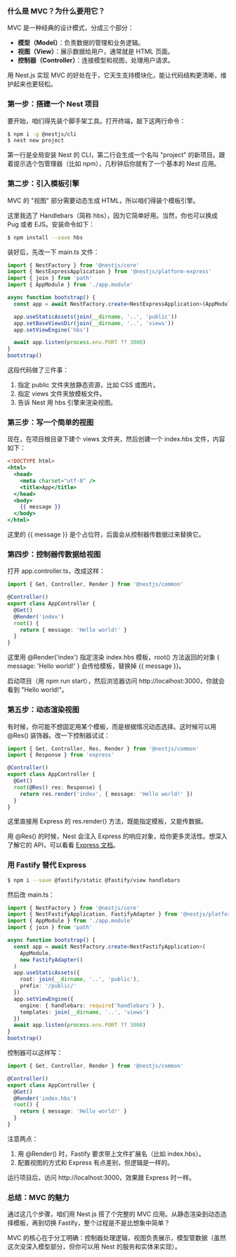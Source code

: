 ### 什么是 MVC？为什么要用它？

MVC 是一种经典的设计模式，分成三个部分：

- **模型（Model）**：负责数据的管理和业务逻辑。
- **视图（View）**：展示数据给用户，通常就是 HTML 页面。
- **控制器（Controller）**：连接模型和视图，处理用户请求。

用 Nest.js 实现 MVC 的好处在于，它天生支持模块化，能让代码结构更清晰，维护起来也更轻松。





### 第一步：搭建一个 Nest 项目

要开始，咱们得先装个脚手架工具。打开终端，敲下这两行命令：

```bash
$ npm i -g @nestjs/cli
$ nest new project
```

第一行是全局安装 Nest 的 CLI，第二行会生成一个名叫 "project" 的新项目。跟着提示选个包管理器（比如 npm），几秒钟后你就有了一个基本的 Nest 应用。



### 第二步：引入模板引擎

MVC 的 "视图" 部分需要动态生成 HTML，所以咱们得装个模板引擎。

这里我选了 Handlebars（简称 hbs），因为它简单好用。当然，你也可以换成 Pug 或者 EJS。安装命令如下：

```bash
$ npm install --save hbs
```

装好后，先改一下 main.ts 文件：

```ts
import { NestFactory } from '@nestjs/core'
import { NestExpressApplication } from '@nestjs/platform-express'
import { join } from 'path'
import { AppModule } from './app.module'

async function bootstrap() {
  const app = await NestFactory.create<NestExpressApplication>(AppModule)

  app.useStaticAssets(join(__dirname, '..', 'public'))
  app.setBaseViewsDir(join(__dirname, '..', 'views'))
  app.setViewEngine('hbs')

  await app.listen(process.env.PORT ?? 3000)
}
bootstrap()
```

这段代码做了三件事：

1. 指定 public 文件夹放静态资源，比如 CSS 或图片。
2. 指定 views 文件夹放模板文件。
3. 告诉 Nest 用 hbs 引擎来渲染视图。



### 第三步：写一个简单的视图

现在，在项目根目录下建个 views 文件夹，然后创建一个 index.hbs 文件，内容如下：

```handlebars
<!DOCTYPE html>
<html>
  <head>
    <meta charset="utf-8" />
    <title>App</title>
  </head>
  <body>
    {{ message }}
  </body>
</html>
```

这里的 {{ message }} 是个占位符，后面会从控制器传数据过来替换它。



### 第四步：控制器传数据给视图

打开 app.controller.ts，改成这样：

```ts
import { Get, Controller, Render } from '@nestjs/common'

@Controller()
export class AppController {
  @Get()
  @Render('index')
  root() {
    return { message: 'Hello world!' }
  }
}
```

这里用 @Render('index') 指定渲染 index.hbs 模板，root() 方法返回的对象 { message: 'Hello world!' } 会传给模板，替换掉 {{ message }}。

启动项目（用 npm run start），然后浏览器访问 http://localhost:3000，你就会看到 "Hello world!"。



### 第五步：动态渲染视图

有时候，你可能不想固定用某个模板，而是根据情况动态选择。这时候可以用 @Res() 装饰器。改一下控制器试试：

```ts
import { Get, Controller, Res, Render } from '@nestjs/common'
import { Response } from 'express'

@Controller()
export class AppController {
  @Get()
  root(@Res() res: Response) {
    return res.render('index', { message: 'Hello world!' })
  }
}
```

这里直接用 Express 的 res.render() 方法，既能指定模板，又能传数据。

用 @Res() 的时候，Nest 会注入 Express 的响应对象，给你更多灵活性。想深入了解它的 API，可以看看 [Express 文档](https://expressjs.com/en/api.html#res.render)。



### 用 Fastify 替代 Express

```bash
$ npm i --save @fastify/static @fastify/view handlebars
```

然后改 main.ts：

```ts
import { NestFactory } from '@nestjs/core'
import { NestFastifyApplication, FastifyAdapter } from '@nestjs/platform-fastify'
import { AppModule } from './app.module'
import { join } from 'path'

async function bootstrap() {
  const app = await NestFactory.create<NestFastifyApplication>(
    AppModule,
    new FastifyAdapter()
  )
  app.useStaticAssets({
    root: join(__dirname, '..', 'public'),
    prefix: '/public/'
  })
  app.setViewEngine({
    engine: { handlebars: require('handlebars') },
    templates: join(__dirname, '..', 'views')
  })
  await app.listen(process.env.PORT ?? 3000)
}
bootstrap()
```

控制器可以这样写：

```ts
import { Get, Controller, Render } from '@nestjs/common'

@Controller()
export class AppController {
  @Get()
  @Render('index.hbs')
  root() {
    return { message: 'Hello world!' }
  }
}
```

注意两点：

1. 用 @Render() 时，Fastify 要求带上文件扩展名（比如 index.hbs）。
2. 配置视图的方式和 Express 有点差别，但逻辑是一样的。

运行项目后，访问 http://localhost:3000，效果跟 Express 时一样。



### 总结：MVC 的魅力

通过这几个步骤，咱们用 Nest.js 搭了个完整的 MVC 应用。从静态渲染到动态选择模板，再到切换 Fastify，整个过程是不是比想象中简单？

MVC 的核心在于分工明确：控制器处理逻辑，视图负责展示，模型管数据（虽然这次没深入模型部分，但你可以用 Nest 的服务和实体来实现）。